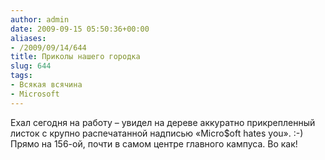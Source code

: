 ```yaml
---
author: admin
date: 2009-09-15 05:50:36+00:00
aliases:
- /2009/09/14/644
title: Приколы нашего городка
slug: 644
tags:
- Всякая всячина
- Microsoft
---
```


Ехал сегодня на работу – увидел на дереве аккуратно прикрепленный листок с крупно распечатанной надписью «Micro$oft hates you». :-) Прямо на 156-ой, почти в самом центре главного кампуса. Во как!
